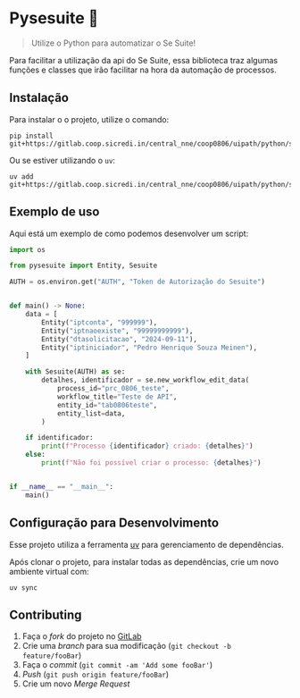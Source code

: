 # Pysesuite 🐍

> Utilize o Python para automatizar o Se Suite!

Para facilitar a utilização da api do Se Suite, essa biblioteca traz algumas funções e classes que irão facilitar na hora da automação de processos.

## Instalação

Para instalar o o projeto, utilize o comando:

```shell
pip install git+https://gitlab.coop.sicredi.in/central_nne/coop0806/uipath/python/sesuite
```

Ou se estiver utilizando o `uv`:

```shell
uv add git+https://gitlab.coop.sicredi.in/central_nne/coop0806/uipath/python/sesuite
```

## Exemplo de uso

Aqui está um exemplo de como podemos desenvolver um script:

```python
import os

from pysesuite import Entity, Sesuite

AUTH = os.environ.get("AUTH", "Token de Autorização do Sesuite")


def main() -> None:
    data = [
        Entity("iptconta", "999999"),
        Entity("iptnaoexiste", "99999999999"),
        Entity("dtasolicitacao", "2024-09-11"),
        Entity("iptiniciador", "Pedro Henrique Souza Meinen"),
    ]

    with Sesuite(AUTH) as se:
        detalhes, identificador = se.new_workflow_edit_data(
            process_id="prc_0806_teste",
            workflow_title="Teste de API",
            entity_id="tab0806teste",
            entity_list=data,
        )

    if identificador:
        print(f"Processo {identificador} criado: {detalhes}")
    else:
        print(f"Não foi possível criar o processo: {detalhes}")


if __name__ == "__main__":
    main()
```

## Configuração para Desenvolvimento

Esse projeto utiliza a ferramenta [uv](https://docs.astral.sh/uv/) para gerenciamento de dependências.

Após clonar o projeto, para instalar todas as dependências, crie um novo ambiente virtual com:

```shell
uv sync
```

## Contributing

1. Faça o _fork_ do projeto no [GitLab](<https://gitlab.coop.sicredi.in/central_nne/coop0806/uipath/python/sesuite>)
2. Crie uma _branch_ para sua modificação (`git checkout -b feature/fooBar`)
3. Faça o _commit_ (`git commit -am 'Add some fooBar'`)
4. _Push_ (`git push origin feature/fooBar`)
5. Crie um novo _Merge Request_
